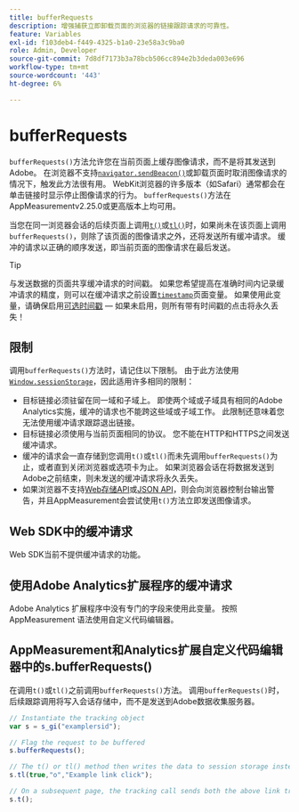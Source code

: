 ```yaml
---
title: bufferRequests
description: 增强捕获立即卸载页面的浏览器的链接跟踪请求的可靠性。
feature: Variables
exl-id: f103deb4-f449-4325-b1a0-23e58a3c9ba0
role: Admin, Developer
source-git-commit: 7d8df7173b3a78bcb506cc894e2b3deda003e696
workflow-type: tm+mt
source-wordcount: '443'
ht-degree: 6%

---
```


# bufferRequests

`bufferRequests()`方法允许您在当前页面上缓存图像请求，而不是将其发送到Adobe。 在浏览器不支持[`navigator.sendBeacon()`](https://developer.mozilla.org/zh-CN/docs/Web/API/Navigator/sendBeacon)或卸载页面时取消图像请求的情况下，触发此方法很有用。 WebKit浏览器的许多版本（如Safari）通常都会在单击链接时显示停止图像请求的行为。 `bufferRequests()`方法在AppMeasurementv2.25.0或更高版本上均可用。

当您在同一浏览器会话的后续页面上调用[`t()`](t-method.md)或[`tl()`](tl-method.md)时，如果尚未在该页面上调用`bufferRequests()`，则除了该页面的图像请求之外，还将发送所有缓冲请求。 缓冲的请求以正确的顺序发送，即当前页面的图像请求在最后发送。

>[!TIP]
>
>与发送数据的页面共享缓冲请求的时间戳。 如果您希望提高在准确时间内记录缓冲请求的精度，则可以在缓冲请求之前设置[`timestamp`](../page-vars/timestamp.md)页面变量。 如果使用此变量，请确保启用[可选时间戳](/help/technotes/timestamps-optional.md) — 如果未启用，则所有带有时间戳的点击将永久丢失！

## 限制

调用`bufferRequests()`方法时，请记住以下限制。 由于此方法使用[`Window.sessionStorage`](https://developer.mozilla.org/en-US/docs/Web/API/Web_Storage_API)，因此适用许多相同的限制：

* 目标链接必须驻留在同一域和子域上。 即使两个域或子域具有相同的Adobe Analytics实施，缓冲的请求也不能跨这些域或子域工作。 此限制还意味着您无法使用缓冲请求跟踪退出链接。
* 目标链接必须使用与当前页面相同的协议。 您不能在HTTP和HTTPS之间发送缓冲请求。
* 缓冲的请求会一直存储到您调用`t()`或`tl()`而未先调用`bufferRequests()`为止，或者直到关闭浏览器或选项卡为止。 如果浏览器会话在将数据发送到Adobe之前结束，则未发送的缓冲请求将永久丢失。
* 如果浏览器不支持[Web存储API](https://developer.mozilla.org/en-US/docs/Web/API/Web_Storage_API)或[JSON API](https://developer.mozilla.org/en-US/docs/Web/JavaScript/Reference/Global_Objects/JSON)，则会向浏览器控制台输出警告，并且AppMeasurement会尝试使用`t()`方法立即发送图像请求。

## Web SDK中的缓冲请求

Web SDK当前不提供缓冲请求的功能。

## 使用Adobe Analytics扩展程序的缓冲请求

Adobe Analytics 扩展程序中没有专门的字段来使用此变量。 按照 AppMeasurement 语法使用自定义代码编辑器。

## AppMeasurement和Analytics扩展自定义代码编辑器中的s.bufferRequests()

在调用`t()`或`tl()`之前调用`bufferRequests()`方法。 调用`bufferRequests()`时，后续跟踪调用将写入会话存储中，而不是发送到Adobe数据收集服务器。

```js
// Instantiate the tracking object
var s = s_gi("examplersid");

// Flag the request to be buffered
s.bufferRequests();

// The t() or tl() method then writes the data to session storage instead of sending it to Adobe
s.tl(true,"o","Example link click");

// On a subsequent page, the tracking call sends both the above link tracking call and the page view call
s.t();
```
